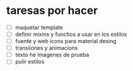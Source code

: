 # taresas por hacer

* [ ] maquetar template
* [ ] definir mixins y functios a usar en los estilos
* [ ] fuente y web icons para material desing
* [ ] transiiones y animacions
* [ ] texto he imagenes de prueba
* [ ] pulir estilos
